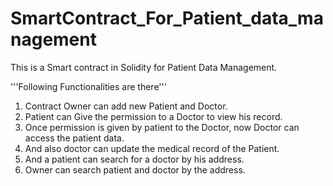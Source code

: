 # SmartContract_For_Patient_data_management

This is a Smart contract in Solidity for Patient Data Management.

'''Following Functionalities are there'''
1. Contract Owner can add new Patient and Doctor.
2. Patient can Give the permission to a Doctor to view his record.
3. Once permission is given by patient to the Doctor, now Doctor can access the patient data.
4. And also doctor can update the medical record of the Patient.
5. And a patient can search for a doctor by his address.
6. Owner can search patient and doctor by the address.
